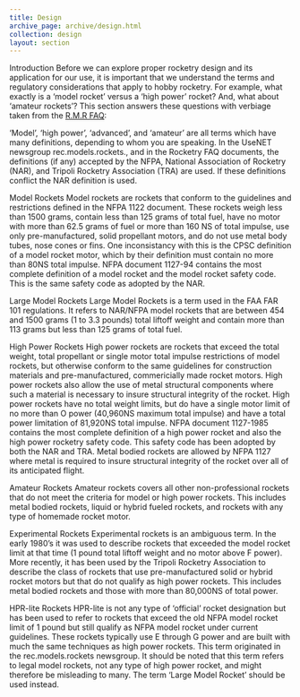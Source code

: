 ```yaml
---
title: Design
archive_page: archive/design.html
collection: design
layout: section
---
```

Introduction Before we can explore proper rocketry design and its application for our use, it is important that we understand the terms and regulatory considerations that apply to hobby rocketry. For example, what exactly is a ‘model rocket’ versus a ‘high power’ rocket? And, what about ‘amateur rockets’? This section answers these questions with verbiage taken from the [R.M.R FAQ](http://www.ninfinger.org/~sven/rockets/rmrfaq.toc.html):

‘Model’, ‘high power’, ‘advanced’, and ‘amateur’ are all terms which have many definitions, depending to whom you are speaking. In the UseNET newsgroup rec.models.rockets., and in the Rocketry FAQ documents, the definitions (if any) accepted by the NFPA, National Association of Rocketry (NAR), and Tripoli Rocketry Association (TRA) are used. If these definitions conflict the NAR definition is used.

Model Rockets Model rockets are rockets that conform to the guidelines and restrictions defined in the NFPA 1122 document. These rockets weigh less than 1500 grams, contain less than 125 grams of total fuel, have no motor with more than 62.5 grams of fuel or more than 160 NS of total impulse, use only pre-manufactured, solid propellant motors, and do not use metal body tubes, nose cones or fins. One inconsistancy with this is the CPSC definition of a model rocket motor, which by their definition must contain no more than 80NS total impulse. NFPA document 1127-94 contains the most complete definition of a model rocket and the model rocket safety code. This is the same safety code as adopted by the NAR.

Large Model Rockets Large Model Rockets is a term used in the FAA FAR 101 regulations. It refers to NAR/NFPA model rockets that are between 454 and 1500 grams (1 to 3.3 pounds) total liftoff weight and contain more than 113 grams but less than 125 grams of total fuel.

High Power Rockets High power rockets are rockets that exceed the total weight, total propellant or single motor total impulse restrictions of model rockets, but otherwise conform to the same guidelines for construction materials and pre-manufactured, commericially made rocket motors. High power rockets also allow the use of metal structural components where such a material is necessary to insure structural integrity of the rocket. High power rockets have no total weight limits, but do have a single motor limit of no more than O power (40,960NS maximum total impulse) and have a total power limitation of 81,920NS total impulse. NFPA document 1127-1985 contains the most complete definition of a high power rocket and also the high power rocketry safety code. This safety code has been adopted by both the NAR and TRA. Metal bodied rockets are allowed by NFPA 1127 where metal is required to insure structural integrity of the rocket over all of its anticipated flight.

Amateur Rockets Amateur rockets covers all other non-professional rockets that do not meet the criteria for model or high power rockets. This includes metal bodied rockets, liquid or hybrid fueled rockets, and rockets with any type of homemade rocket motor.

Experimental Rockets Experimental rockets is an ambiguous term. In the early 1980’s it was used to describe rockets that exceeded the model rocket limit at that time (1 pound total liftoff weight and no motor above F power). More recently, it has been used by the Tripoli Rocketry Association to describe the class of rockets that use pre-manufactured solid or hybrid rocket motors but that do not qualify as high power rockets. This includes metal bodied rockets and those with more than 80,000NS of total power.

HPR-lite Rockets HPR-lite is not any type of ‘official’ rocket designation but has been used to refer to rockets that exceed the old NFPA model rocket limit of 1 pound but still qualify as NFPA model rocket under current guidelines. These rockets typically use E through G power and are built with much the same techniques as high power rockets. This term originated in the rec.models.rockets newsgroup. It should be noted that this term refers to legal model rockets, not any type of high power rocket, and might therefore be misleading to many. The term ‘Large Model Rocket’ should be used instead.

